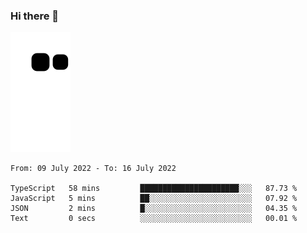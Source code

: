 ### Hi there 👋
![Alt text](https://raw.githubusercontent.com/romain22222/romain22222/output/github-contribution-grid-snake.svg)

<!--START_SECTION:waka-->

```text
From: 09 July 2022 - To: 16 July 2022

TypeScript   58 mins         ██████████████████████░░░   87.73 %
JavaScript   5 mins          ██░░░░░░░░░░░░░░░░░░░░░░░   07.92 %
JSON         2 mins          █░░░░░░░░░░░░░░░░░░░░░░░░   04.35 %
Text         0 secs          ░░░░░░░░░░░░░░░░░░░░░░░░░   00.01 %
```

<!--END_SECTION:waka-->
<!--
**romain22222/romain22222** is a ✨ _special_ ✨ repository because its `README.md` (this file) appears on your GitHub profile.

Here are some ideas to get you started:

- 🔭 I’m currently working on ...
- 🌱 I’m currently learning ...
- 👯 I’m looking to collaborate on ...
- 🤔 I’m looking for help with ...
- 💬 Ask me about ...
- 📫 How to reach me: ...
- 😄 Pronouns: ...
- ⚡ Fun fact: ...
-->
